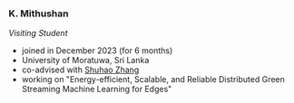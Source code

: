 ### K. Mithushan
*Visiting Student*

* joined in December 2023 (for 6 months)
* University of Moratuwa, Sri Lanka
* co-advised with [Shuhao Zhang](https://shuhaozhangtony.github.io/)
* working on "Energy-efficient, Scalable, and Reliable Distributed Green Streaming Machine Learning for Edges"
